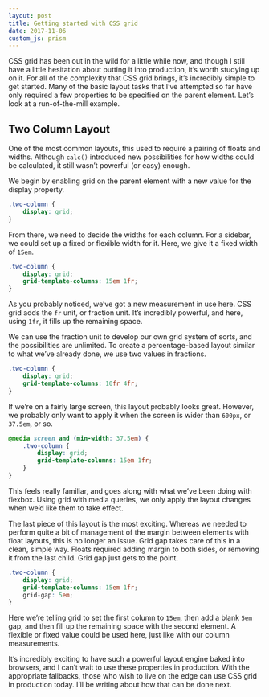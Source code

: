 ```yaml
---
layout: post
title: Getting started with CSS grid
date: 2017-11-06
custom_js: prism
---
```

CSS grid has been out in the wild for a little while now, and though I still have a little hesitation about putting it into production, it’s worth studying up on it. For all of the complexity that CSS grid brings, it’s incredibly simple to get started. Many of the basic layout tasks that I’ve attempted so far have only required a few properties to be specified on the parent element. Let’s look at a run-of-the-mill example.

## Two Column Layout

One of the most common layouts, this used to require a pairing of floats and widths. Although `calc()` introduced new possibilities for how widths could be calculated, it still wasn’t powerful (or easy) enough.

We begin by enabling grid on the parent element with a new value for the display property.

```css
.two-column {
	display: grid;
}
```

From there, we need to decide the widths for each column. For a sidebar, we could set up a fixed or flexible width for it. Here, we give it a fixed width of `15em`.

```css
.two-column {
	display: grid;
	grid-template-columns: 15em 1fr;
}
```

As you probably noticed, we’ve got a new measurement in use here. CSS grid adds the `fr` unit, or fraction unit. It’s incredibly powerful, and here, using `1fr`, it fills up the remaining space.

We can use the fraction unit to develop our own grid system of sorts, and the possibilities are unlimited. To create a percentage-based layout similar to what we’ve already done, we use two values in fractions.

```css
.two-column {
	display: grid;
	grid-template-columns: 10fr 4fr;
}
```

If we’re on a fairly large screen, this layout probably looks great. However, we probably only want to apply it when the screen is wider than `600px`, or `37.5em`, or so.

```css
@media screen and (min-width: 37.5em) {
	.two-column {
		display: grid;
		grid-template-columns: 15em 1fr;
	}
}
```

This feels really familiar, and goes along with what we’ve been doing with flexbox. Using grid with media queries, we only apply the layout changes when we’d like them to take effect.

The last piece of this layout is the most exciting. Whereas we needed to perform quite a bit of management of the margin between elements with float layouts, this is no longer an issue. Grid gap takes care of this in a clean, simple way. Floats required adding margin to both sides, or removing it from the last child. Grid gap just gets to the point.

```css
.two-column {
	display: grid;
	grid-template-columns: 15em 1fr;
	grid-gap: 5em;
}
```

Here we’re telling grid to set the first column to `15em`, then add a blank `5em` gap, and then fill up the remaining space with the second element. A flexible or fixed value could be used here, just like with our column measurements.

It’s incredibly exciting to have such a powerful layout engine baked into browsers, and I can’t wait to use these properties in production. With the appropriate fallbacks, those who wish to live on the edge can use CSS grid in production today. I’ll be writing about how that can be done next.
